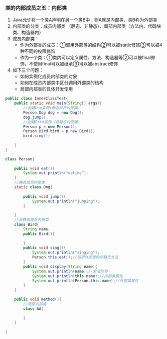 ### 类的内部成员之五：内部类

1. Java允许将一个类A声明在另一个类B中，则A就是内部类，类B称为外部类
2. 内部类的分类：成员内部类 （静态、非静态）、局部内部类（方法内、代码块类、构造器内）
3. 成员内部类：
   * 作为外部类的成员：①调用外部类的结构②可以被static修饰③可以被4种不同的权限修饰
   * 作为一个类：①类内可以定义属性、方法、构造器等②可以被final修饰，不使用final可以被继承③可以被abstract修饰
4. 如下三个问题：
   * 如何实例化成员内部类的对象
   *  如何在成员内部类中区分调用外部类的结构
   * 局部内部类的具体开发使用



```java
public class InnerClassTest{
    public static void main(String[] args){
        //创建Dog实例(静态成员内部类)
        Person.Dog dog = new Dog();
        dog.jump();
        //创建Bird实例（非静态内部类）
        Person p = new Person();
        Person.Bird bird = p.new Bird();
        bird.sing();
        
    }
}
```

 

```java
class Person{
    
    public void eat(){
        System.out.println("eating");
    }
    //静态成员内部类
    static class Dog{
        
        public void jump(){
            System.out.println("jumping");
        }
        
    }
    //非静态成员内部类
    class Bird{
        String name;
        public Bird(){
            
        }
        public void sing(){
            System.out.println("singing");
            Person.this.eat();//调用外部类的非静态方法
        }
        public void display(String name){
            System.out.println(name);//方法形参
            System.out.println(this.name);//内部类属性
            System.out.println(Person.this.name);//外部类属性
        }
    }
    
    public void method(){
        //局部内部类
        class AA{
            
        }
    }
    
}
```

